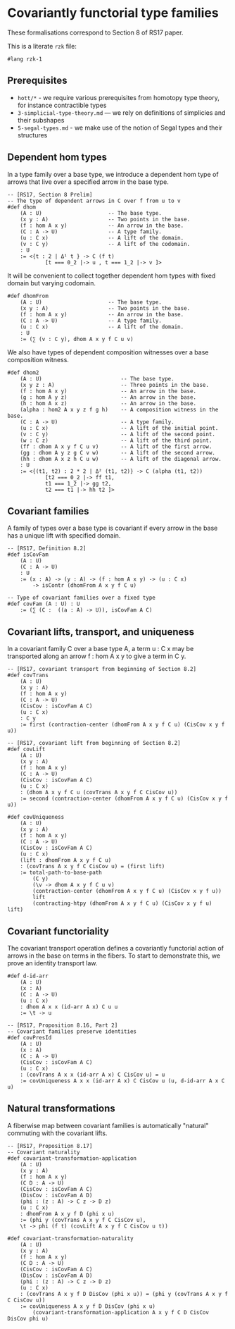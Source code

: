 # Covariantly functorial type families

These formalisations correspond to Section 8 of RS17 paper.

This is a literate `rzk` file:

```rzk
#lang rzk-1
```

## Prerequisites

- `hott/*` - we require various prerequisites from homotopy type theory, for instance contractible types
- `3-simplicial-type-theory.md` — we rely on definitions of simplicies and their subshapes
- `5-segal-types.md` - we make use of the notion of Segal types and their structures


## Dependent hom types

In a type family over a base type, we introduce a dependent hom type of arrows that live over a specified arrow in the base type.

```rzk
-- [RS17, Section 8 Prelim]
-- The type of dependent arrows in C over f from u to v
#def dhom 
	(A : U)						-- The base type.
	(x y : A)					-- Two points in the base.
	(f : hom A x y)				-- An arrow in the base.
	(C : A -> U)				-- A type family.
	(u : C x)					-- A lift of the domain.
	(v : C y)					-- A lift of the codomain.
	: U
  	:= <{t : 2 | Δ¹ t } -> C (f t) 
			[t === 0_2 |-> u , t === 1_2 |-> v ]>
```

It will be convenient to collect together dependent hom types with fixed domain but varying codomain.

```rzk
#def dhomFrom
	(A : U)						-- The base type.
	(x y : A)					-- Two points in the base.
	(f : hom A x y)				-- An arrow in the base.
	(C : A -> U)				-- A type family.
	(u : C x)					-- A lift of the domain.
	: U
   	:= (∑ (v : C y), dhom A x y f C u v)
```

We also have types of dependent composition witnesses over a base composition witness.

```rzk
#def dhom2 
	(A : U)							-- The base type.
	(x y z : A)						-- Three points in the base.
	(f : hom A x y)					-- An arrow in the base.
	(g : hom A y z)					-- An arrow in the base.
	(h : hom A x z)					-- An arrow in the base.
	(alpha : hom2 A x y z f g h)	-- A composition witness in the base.
	(C : A -> U)					-- A type family.
	(u : C x)						-- A lift of the initial point.
	(v : C y)						-- A lift of the second point.
	(w : C z)						-- A lift of the third point.
	(ff : dhom A x y f C u v)		-- A lift of the first arrow.
	(gg : dhom A y z g C v w)		-- A lift of the second arrow.
	(hh : dhom A x z h C u w)		-- A lift of the diagonal arrow.
	: U
  	:= <{(t1, t2) : 2 * 2 | Δ² (t1, t2)} -> C (alpha (t1, t2)) 
			[t2 === 0_2 |-> ff t1, 
			t1 === 1_2 |-> gg t2, 
			t2 === t1 |-> hh t2 ]>
```

## Covariant families

A family of types over a base type is covariant if every arrow in the base has a unique lift with specified domain.

```rzk
-- [RS17, Definition 8.2]
#def isCovFam 
	(A : U)
	(C : A -> U)
	: U
	:= (x : A) -> (y : A) -> (f : hom A x y) -> (u : C x) 
		-> isContr (dhomFrom A x y f C u)

-- Type of covariant families over a fixed type
#def covFam (A : U) : U
	:= (∑ (C :  ((a : A) -> U)), isCovFam A C)
```

## Covariant lifts, transport, and uniqueness

In a covariant family C over a base type A, a term u : C x may be transported along an arrow f : hom A x y to give a term in C y.

```rzk
-- [RS17, covariant transport from beginning of Section 8.2]
#def covTrans
	(A : U)
	(x y : A)
	(f : hom A x y)
	(C : A -> U)
	(CisCov : isCovFam A C)
	(u : C x)
 	: C y
 	:= first (contraction-center (dhomFrom A x y f C u) (CisCov x y f u))

-- [RS17, covariant lift from beginning of Section 8.2]
#def covLift 
	(A : U)
	(x y : A)
	(f : hom A x y)
	(C : A -> U)
	(CisCov : isCovFam A C)
	(u : C x)
	: (dhom A x y f C u (covTrans A x y f C CisCov u))
 	:= second (contraction-center (dhomFrom A x y f C u) (CisCov x y f u))

#def covUniqueness
	(A : U)
	(x y : A)
	(f : hom A x y)
	(C : A -> U)
	(CisCov : isCovFam A C)
	(u : C x)
	(lift : dhomFrom A x y f C u)
	: (covTrans A x y f C CisCov u) = (first lift)
	:= total-path-to-base-path
		(C y)
		(\v -> dhom A x y f C u v)
		(contraction-center (dhomFrom A x y f C u) (CisCov x y f u))
		lift
		(contracting-htpy (dhomFrom A x y f C u) (CisCov x y f u) lift)
```

## Covariant functoriality

The covariant transport operation defines a covariantly functorial action of arrows in the base on terms in the fibers. To start to demonstrate this, we prove an identity transport law.

```rzk
#def d-id-arr
	(A : U)
	(x : A)
	(C : A -> U)
	(u : C x)
	: dhom A x x (id-arr A x) C u u
	:= \t -> u

-- [RS17, Proposition 8.16, Part 2]
-- Covariant families preserve identities
#def covPresId
 	(A : U)
	(x : A)
 	(C : A -> U)
	(CisCov : isCovFam A C)
	(u : C x)
	: (covTrans A x x (id-arr A x) C CisCov u) = u
	:= covUniqueness A x x (id-arr A x) C CisCov u (u, d-id-arr A x C u)
```

## Natural transformations

A fiberwise map between covariant families is automatically "natural" commuting with the covariant lifts.

```rzk
-- [RS17, Proposition 8.17]
-- Covariant naturality
#def covariant-transformation-application
	(A : U)
	(x y : A)
	(f : hom A x y)
	(C D : A -> U)
	(CisCov : isCovFam A C)
	(DisCov : isCovFam A D)
	(phi : (z : A) -> C z -> D z)
	(u : C x)
	: dhomFrom A x y f D (phi x u)
	:= (phi y (covTrans A x y f C CisCov u), 
	\t -> phi (f t) (covLift A x y f C CisCov u t))

#def covariant-transformation-naturality
	(A : U)
	(x y : A)
	(f : hom A x y)
	(C D : A -> U)
	(CisCov : isCovFam A C)
	(DisCov : isCovFam A D)
	(phi : (z : A) -> C z -> D z)
	(u : C x)
	: (covTrans A x y f D DisCov (phi x u)) = (phi y (covTrans A x y f C CisCov u))
	:= covUniqueness A x y f D DisCov (phi x u)
		(covariant-transformation-application A x y f C D CisCov DisCov phi u)
```